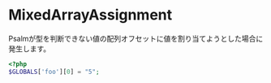 # MixedArrayAssignment
Psalmが型を判断できない値の配列オフセットに値を割り当てようとした場合に発生します。

```php
<?php
$GLOBALS['foo'][0] = "5";
```
